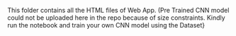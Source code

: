 This folder contains all the HTML files of Web App.
(Pre Trained CNN model could not be uploaded here in the repo because of size constraints. Kindly run the notebook and train your own CNN model using the Dataset}
